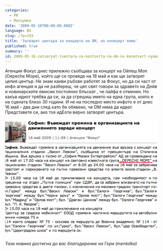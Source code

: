 ```yaml
---
categories:
  - PR
  - Малоумки
date: '2009-05-16T00:00:00.000Z'
language: BG
slug: /?p=193
title: 'Затварят центъра за концерта на DM, но конецерт няма'
published: true
summary: ''
id: 2009-05-16-zatvaryat-tsentara-za-kontserta-na-dm-no-konetsert-nyama
---
```


Агенция Фокус днес прилежно съобщава за концерт на Ойпеш Моп (Oepeche Mope), който ще се проведе на 18 май и как ще затворят целия център. Не знам какви ръбове работят за Фокус, но да си част от инфо агенция и да не разбереш, че цял свят говори за здравето на Дейв и новинарските емисии постоянно блъскат , че лайфа е отменен. Но какъв идиот трябва да си, за да сгрешиш името на една група, която е на сцената близо 30 години. И не на последно място инфото е от днес 16 май - два дни след като бе обявено, че DM няма да идват. Представете си, ако тоя идЕоти верно затворят центъра. 

![picture-111](https://raw.githubusercontent.com/kirilchristov/blog_images/main/2009/05/picture-111.png)

 _Тази новина достигна до вас благодарение на Гери (mentolka)_
